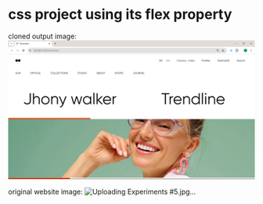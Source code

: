 # css project using its flex property 
cloned output image:
![alt text](<Screenshot (683).png>)

original website image:
![Uploading Experiments #5.jpg…]()
